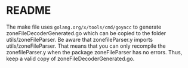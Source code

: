 # README

The make file uses `golang.org/x/tools/cmd/goyacc` to generate zoneFileDecoderGenerated.go which
can be copied to the folder utils/zoneFileParser. Be aware that zonefileParser.y imports
utils/zoneFileParser. That means that you can only recompile the zonefileParser.y when the package
zoneFileParser has no errors. Thus, keep a valid copy of zoneFileDecoderGenerated.go.
